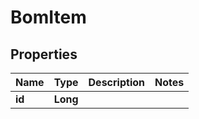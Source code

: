 
# BomItem

## Properties
Name | Type | Description | Notes
------------ | ------------- | ------------- | -------------
**id** | **Long** |  | 



